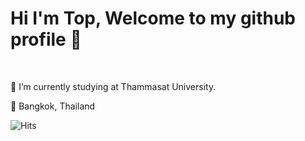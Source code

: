 # Hi I'm Top, Welcome to my github profile 🐯

<br>

🎒 I’m currently studying at Thammasat University.


📍 Bangkok, Thailand

<img src="https://hitcounter.pythonanywhere.com/nocount/tag.svg?url=www.example.com" alt="Hits">


<!--
**toptapznt/toptapznt** is a ✨ _special_ ✨ repository because its `README.md` (this file) appears on your GitHub profile.

Here are some ideas to get you started:

- 🔭 I’m currently working on ...
- 🌱 I’m currently learning ...
- 👯 I’m looking to collaborate on ...
- 🤔 I’m looking for help with ...
- 💬 Ask me about ...
- 📫 How to reach me: ...
- 😄 Pronouns: ...
- ⚡ Fun fact: ...
-->
